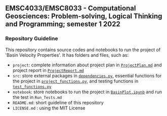 ## EMSC4033/EMSC8033 - Computational Geosciences: Problem-solving, Logical Thinking and Programming; semester 1 2022

### Repository Guideline
This repository contains source codes and notebooks to run the project of 'Basin Velocity Properties'. It has folders and files, such as:
- `project`: complete information about project plan in [`ProjectPlan.md`](https://github.com/dzakyirfan/EMSC-4033-2022/blob/09b3823ee2c3c858ccb5f120a13637232855c6b4/project/ProjectPlan.md) and project report in [`ProjectReport.md`](https://github.com/dzakyirfan/EMSC-4033-2022/blob/09b3823ee2c3c858ccb5f120a13637232855c6b4/project/ProjectReport.md)
- `src`: store external packages in [`dependencies.py`](https://github.com/dzakyirfan/EMSC-4033-2022/blob/09b3823ee2c3c858ccb5f120a13637232855c6b4/src/dependencies.py), essential functions for the project in [`project_functions.py`](https://github.com/dzakyirfan/EMSC-4033-2022/blob/b819f8c0d8fac44c97b8d468992f3c2b0d4736dd/src/project_functions.py), and testing functions in [`test_functions.py`](https://github.com/dzakyirfan/EMSC-4033-2022/blob/09b3823ee2c3c858ccb5f120a13637232855c6b4/src/test_functions.py)
- `notebook`: store notebooks to run the project in [`BasinPlot.ipynb`](https://github.com/dzakyirfan/EMSC-4033-2022/blob/09b3823ee2c3c858ccb5f120a13637232855c6b4/notebook/BasinPlot.ipynb) and run the test in `Run_Tests.md`
- `README.md`: short guideline of this repository
- `LICENSE.md` : using the MIT License 

